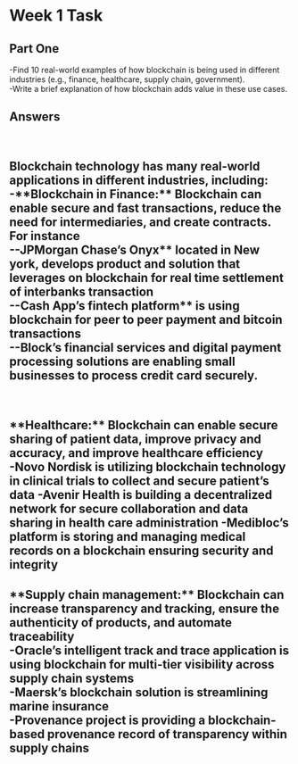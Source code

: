 <H1>Week 1 Task</H1>

<p><h2>Part One</h2></p>

<p>-Find 10 real-world examples of how blockchain is being used in different industries (e.g., finance, healthcare, supply chain, government).<br>-Write a brief explanation of how blockchain adds value in these use cases.</p>

<p><h2>Answers</h2></p><br>

<p><h2>Blockchain technology has many real-world applications in different industries, including:<br> 
-**Blockchain in Finance:** Blockchain can enable secure and fast transactions, reduce the need for intermediaries, and create contracts. For instance<br> 
--JPMorgan Chase’s Onyx** located in New york, develops product and solution that leverages on blockchain for real time settlement of interbanks transaction<br>
--Cash App’s fintech platform** is using blockchain for peer to peer payment and bitcoin transactions<br>
--Block’s financial services and digital payment processing solutions are enabling small businesses to process credit card securely.</h2></p><br>

<p><h2>**Healthcare:** Blockchain can enable secure sharing of patient data, improve privacy and accuracy, and improve healthcare efficiency<br>
-Novo Nordisk is utilizing blockchain technology in clinical trials to collect and secure patient’s data
-Avenir Health is building a decentralized network for secure collaboration and data sharing  in health care administration
-Medibloc’s platform is storing and managing medical records on a blockchain ensuring security and integrity</h2></p>

<p><h2>**Supply chain management:** Blockchain can increase transparency and tracking, ensure the authenticity of products, and automate traceability<br> 
-Oracle’s intelligent track and trace application is using blockchain for multi-tier visibility across supply chain systems<br>
-Maersk’s blockchain solution is streamlining  marine insurance<br> 
-Provenance project is providing a blockchain-based provenance record of transparency within supply chains</h2></p>